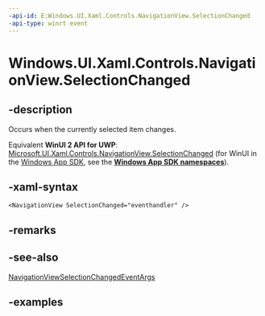 ```yaml
---
-api-id: E:Windows.UI.Xaml.Controls.NavigationView.SelectionChanged
-api-type: winrt event
---
```


<!-- Event syntax.
public event TypedEventHandler SelectionChanged<NavigationView, SelectionChangedEventArgs>
-->

# Windows.UI.Xaml.Controls.NavigationView.SelectionChanged

## -description

Occurs when the currently selected item changes.

Equivalent **WinUI 2 API for UWP**: [Microsoft.UI.Xaml.Controls.NavigationView.SelectionChanged](/windows/winui/api/microsoft.ui.xaml.controls.navigationview.selectionchanged) (for WinUI in the [Windows App SDK](/windows/apps/windows-app-sdk/), see the **[Windows App SDK namespaces](/windows/windows-app-sdk/api/winrt/)**).

## -xaml-syntax

```xaml
<NavigationView SelectionChanged="eventhandler" />
```

## -remarks

## -see-also

[NavigationViewSelectionChangedEventArgs](navigationviewselectionchangedeventargs.md)

## -examples

